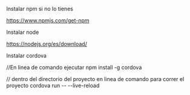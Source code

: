 Instalar npm si no lo tienes

https://www.npmjs.com/get-npm

Instalar node

https://nodejs.org/es/download/

Instalar cordova


//En linea de comando ejecutar
npm install -g cordova

// dentro del directorio del proyecto en linea de comando para correr el proyecto
cordova run -- --live-reload